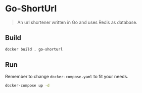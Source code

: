 # Go-ShortUrl

> An url shortener written in Go and uses Redis as database.

## Build

```bash
docker build . go-shorturl
```

## Run

Remember to change `docker-compose.yaml` to fit your needs.

```bash
docker-compose up -d
```
